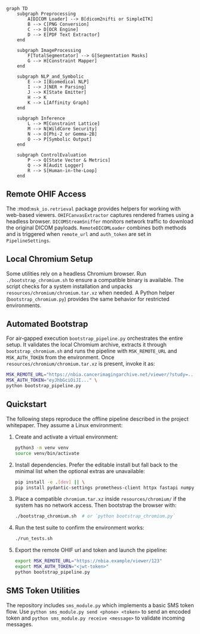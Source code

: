 ```mermaid
graph TD
    subgraph Preprocessing
        A[DICOM Loader] --> B[dicom2nifti or SimpleITK]
        B --> C[PNG Conversion]
        C --> D[OCR Engine]
        D --> E[PDF Text Extractor]
    end

    subgraph ImageProcessing
        F[TotalSegmentator] --> G[Segmentation Masks]
        G --> H[Constraint Mapper]
    end

    subgraph NLP_and_Symbolic
        E --> I[Biomedical NLP]
        I --> J[NER + Parsing]
        J --> K[State Emitter]
        H --> K
        K --> L[Affinity Graph]
    end

    subgraph Inference
        L --> M[Constraint Lattice]
        M --> N[WildCore Security]
        N --> O[Phi-2 or Gemma-2B]
        O --> P[Symbolic Output]
    end

    subgraph ControlEvaluation
        P --> Q[State Vector & Metrics]
        Q --> R[Audit Logger]
        R --> S[Human-in-the-Loop]
    end
```

## Remote OHIF Access

The :mod:`msk_io.retrieval` package provides helpers for working with
web-based viewers. ``OHIFCanvasExtractor`` captures rendered frames using
a headless browser. ``DICOMStreamSniffer`` monitors network traffic to
download the original DICOM payloads. ``RemoteDICOMLoader`` combines both
methods and is triggered when ``remote_url`` and ``auth_token`` are set in
``PipelineSettings``.

## Local Chromium Setup

Some utilities rely on a headless Chromium browser. Run `./bootstrap_chromium.sh`
to ensure a compatible binary is available. The script checks for a system
installation and unpacks `resources/chromium/chromium.tar.xz` when needed. A
Python helper (`bootstrap_chromium.py`) provides the same behavior for
restricted environments.

## Automated Bootstrap

For air‑gapped execution ``bootstrap_pipeline.py`` orchestrates the entire
setup. It validates the local Chromium archive, extracts it through
``bootstrap_chromium.sh`` and runs the pipeline with ``MSK_REMOTE_URL`` and
``MSK_AUTH_TOKEN`` from the environment. Once ``resources/chromium/chromium.tar.xz``
is present, invoke it as:

```bash
MSK_REMOTE_URL="https://nbia.cancerimagingarchive.net/viewer/?study=..." \
MSK_AUTH_TOKEN="eyJhbGciOiJI..." \
python bootstrap_pipeline.py
```

## Quickstart

The following steps reproduce the offline pipeline described in the project whitepaper. They assume a Linux environment:

1. Create and activate a virtual environment:

   ```bash
   python3 -m venv venv
   source venv/bin/activate
   ```

2. Install dependencies. Prefer the editable install but fall back to the minimal list when the optional extras are unavailable:

   ```bash
   pip install -e .[dev] || \
   pip install pydantic-settings prometheus-client httpx fastapi numpy pydicom lmdb pillow nibabel pdfminer.six pyppeteer
   ```

3. Place a compatible `chromium.tar.xz` inside `resources/chromium/` if the system has no network access. Then bootstrap the browser with:

   ```bash
   ./bootstrap_chromium.sh  # or `python bootstrap_chromium.py`
   ```

4. Run the test suite to confirm the environment works:

   ```bash
   ./run_tests.sh
   ```

5. Export the remote OHIF url and token and launch the pipeline:

   ```bash
   export MSK_REMOTE_URL="https://nbia.example/viewer/123"
   export MSK_AUTH_TOKEN="<jwt-token>"
   python bootstrap_pipeline.py
   ```

## SMS Token Utilities

The repository includes `sms_module.py` which implements a basic SMS token flow. Use `python sms_module.py send <phone> <token>` to send an encoded token and `python sms_module.py receive <message>` to validate incoming messages.

